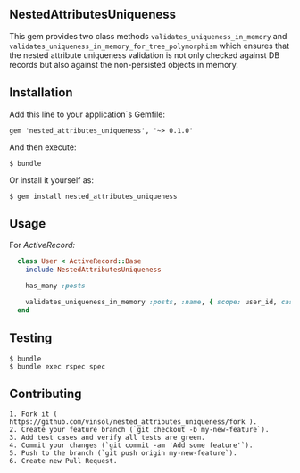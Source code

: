 NestedAttributesUniqueness
-------

This gem provides two class methods `validates_uniqueness_in_memory` and `validates_uniqueness_in_memory_for_tree_polymorphism` which ensures that the nested attribute uniqueness validation is not only checked against DB records but also against the non-persisted objects in memory.

Installation
-------

Add this line to your application`s Gemfile:

```shell
gem 'nested_attributes_uniqueness', '~> 0.1.0'
```

And then execute:

```shell
$ bundle
```

Or install it yourself as:

```shell
$ gem install nested_attributes_uniqueness
```

Usage
-------

For _ActiveRecord:_

```ruby
  class User < ActiveRecord::Base
    include NestedAttributesUniqueness

    has_many :posts

    validates_uniqueness_in_memory :posts, :name, { scope: user_id, case_sensitive: false }
  end
```


Testing
-------

```shell
$ bundle
$ bundle exec rspec spec
```

Contributing
-------

```
1. Fork it ( https://github.com/vinsol/nested_attributes_uniqueness/fork ).
2. Create your feature branch (`git checkout -b my-new-feature`).
3. Add test cases and verify all tests are green.
4. Commit your changes (`git commit -am 'Add some feature'`).
5. Push to the branch (`git push origin my-new-feature`).
6. Create new Pull Request.
```
